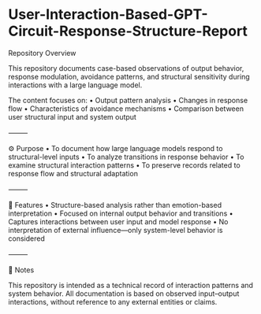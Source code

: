# User-Interaction-Based-GPT-Circuit-Response-Structure-Report

Repository Overview

This repository documents case-based observations of output behavior, response modulation, avoidance patterns, and structural sensitivity during interactions with a large language model.

The content focuses on:
	•	Output pattern analysis
	•	Changes in response flow
	•	Characteristics of avoidance mechanisms
	•	Comparison between user structural input and system output

⸻

⚙️ Purpose
	•	To document how large language models respond to structural-level inputs
	•	To analyze transitions in response behavior
	•	To examine structural interaction patterns
	•	To preserve records related to response flow and structural adaptation

⸻

🧩 Features
	•	Structure-based analysis rather than emotion-based interpretation
	•	Focused on internal output behavior and transitions
	•	Captures interactions between user input and model response
	•	No interpretation of external influence—only system-level behavior is considered

⸻

🧷 Notes

This repository is intended as a technical record of interaction patterns and system behavior.
All documentation is based on observed input–output interactions, without reference to any external entities or claims.
